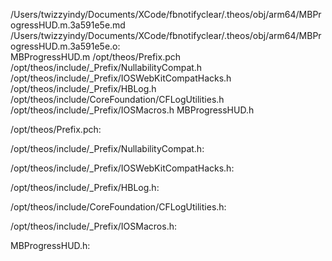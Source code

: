 /Users/twizzyindy/Documents/XCode/fbnotifyclear/.theos/obj/arm64/MBProgressHUD.m.3a591e5e.md /Users/twizzyindy/Documents/XCode/fbnotifyclear/.theos/obj/arm64/MBProgressHUD.m.3a591e5e.o: \
  MBProgressHUD.m /opt/theos/Prefix.pch \
  /opt/theos/include/_Prefix/NullabilityCompat.h \
  /opt/theos/include/_Prefix/IOSWebKitCompatHacks.h \
  /opt/theos/include/_Prefix/HBLog.h \
  /opt/theos/include/CoreFoundation/CFLogUtilities.h \
  /opt/theos/include/_Prefix/IOSMacros.h MBProgressHUD.h

/opt/theos/Prefix.pch:

/opt/theos/include/_Prefix/NullabilityCompat.h:

/opt/theos/include/_Prefix/IOSWebKitCompatHacks.h:

/opt/theos/include/_Prefix/HBLog.h:

/opt/theos/include/CoreFoundation/CFLogUtilities.h:

/opt/theos/include/_Prefix/IOSMacros.h:

MBProgressHUD.h:
